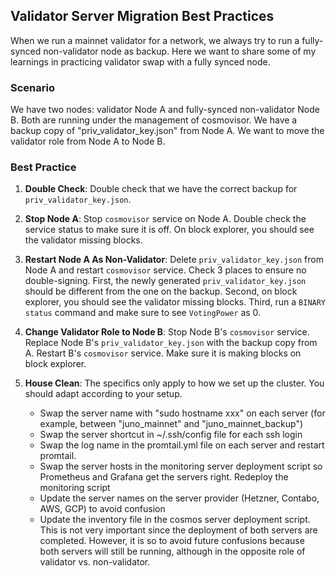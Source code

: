## Validator Server Migration Best Practices

When we run a mainnet validator for a network, we always try to run a fully-synced non-validator node as backup. Here we want to share some of my learnings in practicing validator swap with a fully synced node.

### Scenario

We have two nodes: validator Node A and fully-synced non-validator Node B. Both are running under the management of cosmovisor. We have a backup copy of "priv_validator_key.json" from Node A. We want to move the validator role from Node A to Node B.

### Best Practice

1. **Double Check**: Double check that we have the correct backup for `priv_validator_key.json`.

1. **Stop Node A**: Stop `cosmovisor` service on Node A. Double check the service status to make sure it is off. On block explorer, you should see the validator missing blocks.

1. **Restart Node A As Non-Validator**: Delete `priv_validator_key.json` from Node A and restart `cosmovisor` service. Check 3 places to ensure no double-signing. First, the newly generated `priv_validator_key.json` should be different from the one on the backup. Second, on block explorer, you should see the validator missing blocks. Third, run a `BINARY status` command and make sure to see `VotingPower` as 0.

1. **Change Validator Role to Node B**: Stop Node B's `cosmovisor` service. Replace Node B's `priv_validator_key.json` with the backup copy from A. Restart B's `cosmovisor` service. Make sure it is making blocks on block explorer.

1. **House Clean**: The specifics only apply to how we set up the cluster. You should adapt according to your setup.
   - Swap the server name with "sudo hostname xxx" on each server (for example, between "juno_mainnet" and "juno_mainnet_backup")
   - Swap the server shortcut in ~/.ssh/config file for each ssh login
   - Swap the log name in the promtail.yml file on each server and restart promtail.
   - Swap the server hosts in the monitoring server deployment script so Prometheus and Grafana get the servers right. Redeploy the monitoring script
   - Update the server names on the server provider (Hetzner, Contabo, AWS, GCP) to avoid confusion
   - Update the inventory file in the cosmos server deployment script. This is not very important since the deployment of both servers are completed. However, it is so to avoid future confusions because both servers will still be running, although in the opposite role of validator vs. non-validator.
